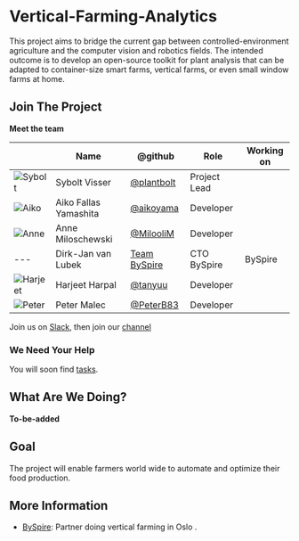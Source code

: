 # Vertical-Farming-Analytics

This project aims to bridge the current gap between controlled-environment agriculture and the computer vision and robotics fields. The intended outcome is to develop an open-source toolkit for plant analysis that can be adapted to container-size smart farms, vertical farms, or even small window farms at home.

## Join The Project

**Meet the team**

|                                                        | Name                    | @github                                            | Role         | Working on   |
|--------------------------------------------------------|-------------------------|----------------------------------------------------|--------------|--------------|
| ![Sybolt](https://github.com/plantbolt.png?size=64)    | Sybolt Visser           | [@plantbolt](https://github.com/plantbolt)         | Project Lead |              |
| ![Aiko](https://github.com/aikoyama.png?size=64)       | Aiko Fallas Yamashita   | [@aikoyama](https://github.com/aikoyama)           | Developer    |              |
| ![Anne](https://github.com/MilooliM.png?size=64)       | Anne Miloschewski       | [@MilooliM](https://github.com/MilooliM)           | Developer    |              |
|                 ---                                    | Dirk-Jan van Lubek      | [Team BySpire](http://www.byspire.no/#team)        | CTO BySpire  | BySpire      |
| ![Harjeet](https://github.com/tanyuu.png?size=64)      | Harjeet Harpal          | [@tanyuu](https://github.com/tanyuu)               | Developer    |              |
| ![Peter](https://github.com/PeterB83.png?size=64)      | Peter Malec             | [@PeterB83](https://github.com/PeterB83)           | Developer    |              |

Join us on [Slack](http://dataforgood.no/contact-us/),
then join our [channel](https://dataforgood-norway.slack.com/messages/CA2C78SLF/)


### We Need Your Help

You will soon find [tasks](https://github.com/DataForGood-Norway/ResoCrawl/issues?utf8=%E2%9C%93&q=is%3Aissue+is%3Aopen).


## What Are We Doing?

**To-be-added**

## Goal

The project will enable farmers world wide to automate and optimize their food production.


## More Information

* [BySpire](http://www.byspire.no/): Partner doing vertical farming in Oslo .

